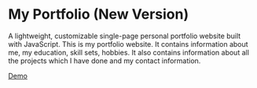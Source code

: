 # My Portfolio (New Version)

A lightweight, customizable single-page personal portfolio website  built with JavaScript.
This is my portfolio website. It contains information about me, my education, skill sets, hobbies. It also contains information about all the projects which I have done and my contact information.


[Demo](https://portfolio-ervin-jc.000webhostapp.com/)

